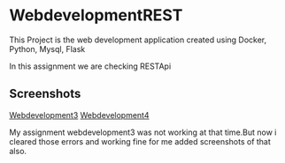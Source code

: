 # WebdevelopmentREST
This Project is the web development application created using Docker, Python, Mysql, Flask

In this assignment we are checking RESTApi


## Screenshots
[Webdevelopment3](webdevelopment3.docx)
[Webdevelopment4](webdevelopment4.docx)

My assignment webdevelopment3 was not working at that time.But now i cleared those errors and working fine for me added screenshots of that also.